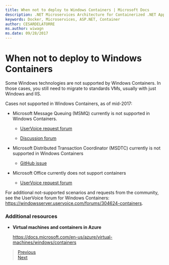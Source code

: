 ```yaml
---
title: When not to deploy to Windows Containers | Microsoft Docs 
description: .NET Microservices Architecture for Containerized .NET Applications | When not to deploy to Windows Containers
keywords: Docker, Microservices, ASP.NET, Container
author: CESARDELATORRE
ms.author: wiwagn
ms.date: 09/28/2017
---
```

# When not to deploy to Windows Containers

Some Windows technologies are not supported by Windows Containers. In those cases, you still need to migrate to standards VMs, usually with just Windows and IIS.

Cases not supported in Windows Containers, as of mid-2017:

-   Microsoft Message Queuing (MSMQ) currently is not supported in Windows Containers.

    -   [UserVoice request forum](https://windowsserver.uservoice.com/forums/304624-containers/suggestions/15719031-create-base-container-image-with-msmq-server)

    -   [Discussion forum](https://social.msdn.microsoft.com/Forums/en-US/bce99a7d-aa60-44fa-a348-450855650810/msmqserver-is-it-supported?forum=windowscontainers)

-   Microsoft Distributed Transaction Coordinator (MSDTC) currently is not supported in Windows Containers

    -   [GitHub issue](https://github.com/MicrosoftDocs/Virtualization-Documentation/issues/494)

-   Microsoft Office currently does not support containers

    -   [UserVoice request forum](https://windowsserver.uservoice.com/forums/304624-containers/suggestions/19686220-provide-office-support-for-containers)

For additional not-supported scenarios and requests from the community, see the UserVoice forum for Windows Containers: <https://windowsserver.uservoice.com/forums/304624-containers>.

### Additional resources

-   **Virtual machines and containers in Azure**

    <https://docs.microsoft.com/en-us/azure/virtual-machines/windows/containers>


> [Previous](deploy-existing-.net-apps-as-windows-containers.md)  
[Next](when-to-deploy-windows-containers-in-your-on-premises-iaas-vm-infrastructure.md)
